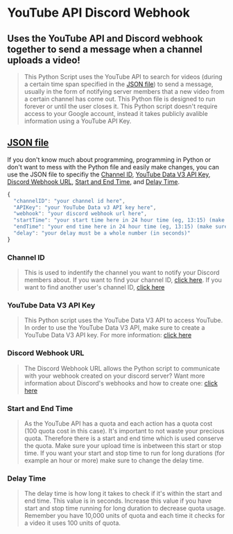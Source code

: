 # YouTube API Discord Webhook
## Uses the YouTube API and Discord webhook together to send a message when a channel uploads a video!

> This Python Script uses the YouTube API to search for videos (during a certain time span specified in the [JSON file](../master/keys.json)) to send a message, usually in the form of notifying server members that a new video from a certain channel has come out. This Python file is designed to run forever or until the user closes it. This Python script doesn't require access to your Google account, instead it takes publicly avalible information using a YouTube API Key.

## [JSON file](../master/keys.json)
If you don't know much about programming, programming in Python or don't want to mess with the Python file and easily make changes, you can use the JSON file to specifiy the [Channel ID](#Channel--ID), [YouTube Data V3 API Key](#YouTube--Data--V3--API--Key), [Discord Webhook URL](#Discord--Webhook--URL), [Start and End Time](#Start--and--End--Time), and [Delay Time](#Delay--Time). 

```js
{
  "channelID": "your channel id here",
  "APIKey": "your YouTube Data v3 API key here",
  "webhook": "your discord webhook url here",
  "startTime": "your start time here in 24 hour time (eg, 13:15) (make sure minutes are "2" not "02")",
  "endTime": "your end time here in 24 hour time (eg, 13:15) (make sure minutes are "2" not "02")"
  "delay": "your delay must be a whole number (in seconds)"
}
```

### Channel ID 
> This is used to indentify the channel you want to notify your Discord members about. If you want to find your channel ID, [click here](https://support.google.com/youtube/answer/3250431?hl=en). If you want to find another user's channel ID, [click here](https://commentpicker.com/youtube-channel-id.php)

### YouTube Data V3 API Key
> This Python script uses the YouTube Data V3 API to access YouTube. In order to use the YouTube Data V3 API, make sure to create a YouTube Data V3 API key. For more information: [click here](https://developers.google.com/youtube/v3/getting-started) 

### Discord Webhook URL
> The Discord Webhook URL allows the Python script to communicate with your webhook created on your discord server? Want more information about Discord's webhooks and how to create one: [click here](https://support.discordapp.com/hc/en-us/articles/228383668-Intro-to-Webhooks) 

### Start and End Time
> As the YouTube API has a quota and each action has a quota cost (100 quota cost in this case). It's important to not waste your precious quota. Therefore there is a start and end time which is used conserve the quota. Make sure your upload time is inbetween this start or stop time. If you want your start and stop time to run for long durations (for example an hour or more) make sure to change the delay time. 

### Delay Time
> The delay time is how long it takes to check if it's within the start and end time. This value is in seconds. Increase this value if you have start and stop time running for long duration to decrease quota usage. Remember you have 10,000 units of quota and each time it checks for a video it uses 100 units of quota. 

